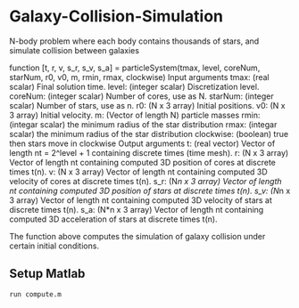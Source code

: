# Galaxy-Collision-Simulation
N-body problem where each body contains thousands of stars, and simulate collision between galaxies

function [t, r, v, s_r, s_v, s_a] = particleSystem(tmax, level, coreNum, starNum, r0, v0, m, rmin, rmax, clockwise)
    Input arguments
        tmax: (real scalar) Final solution time.
        level: (integer scalar) Discretization level.
        coreNum: (integer scalar) Number of cores, use as N.
        starNum: (integer scalar) Number of stars, use as n.
        r0: (N x 3 array) Initial positions.
        v0: (N x 3 array) Initial velocity.
        m: (Vector of length N) particle masses
        rmin: (integar scalar) the minimum radius of the star distribution
        rmax: (integar scalar) the minimum radius of the star distribution
        clockwise: (boolean) true then stars move in clockwise
    Output arguments
        t: (real vector) Vector of length nt = 2^level + 1 containing discrete times (time mesh).
        r: (N x 3 array) Vector of length nt containing computed 3D position of cores at discrete times t(n).
        v: (N x 3 array) Vector of length nt containing computed 3D velocity of cores at discrete times t(n).
        s_r: (N*n x 3 array) Vector of length nt containing computed 3D position of stars at discrete times t(n).
        s_v: (N*n x 3 array) Vector of length nt containing computed 3D velocity of stars at discrete times t(n).
        s_a: (N*n x 3 array) Vector of length nt containing computed 3D acceleration of stars at discrete times t(n).

The function above computes the simulation of galaxy collision under certain initial conditions.

Setup Matlab
---

`run compute.m`

